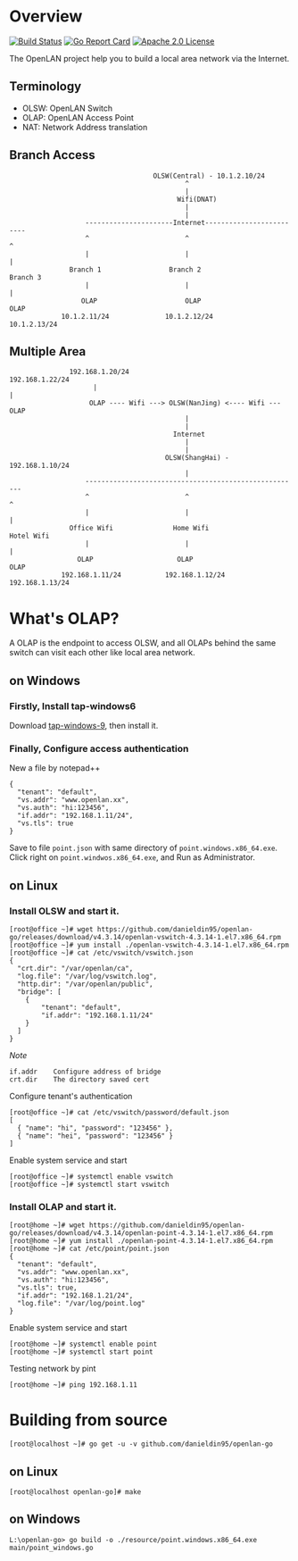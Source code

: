 # Overview 
[![Build Status](https://travis-ci.org/danieldin95/openlan-go.svg?branch=master)](https://travis-ci.org/danieldin95/openlan-go)
[![Go Report Card](https://goreportcard.com/badge/github.com/danieldin95/openlan-go)](https://goreportcard.com/report/danieldin95/openlan-go)
[![Apache 2.0 License](https://img.shields.io/badge/License-Apache%202.0-blue.svg)](LICENSE)

The OpenLAN project help you to build a local area network via the Internet.  

## Terminology

* OLSW: OpenLAN Switch
* OLAP: OpenLAN Access Point
* NAT: Network Address translation

## Branch Access

                                        OLSW(Central) - 10.1.2.10/24
                                                ^
                                                |   
                                              Wifi(DNAT)
                                                |
                                                |
                       ----------------------Internet-------------------------
                       ^                        ^                           ^
                       |                        |                           |
                   Branch 1                 Branch 2                     Branch 3    
                       |                        |                           |
                      OLAP                      OLAP                         OLAP
                 10.1.2.11/24              10.1.2.12/24                  10.1.2.13/24

## Multiple Area
                
                   192.168.1.20/24                                 192.168.1.22/24
                         |                                                 |
                        OLAP ---- Wifi ---> OLSW(NanJing) <---- Wifi --- OLAP
                                                |
                                                |
                                             Internet 
                                                |
                                                |
                                           OLSW(ShangHai) - 192.168.1.10/24
                                                |
                       ------------------------------------------------------
                       ^                        ^                           ^
                       |                        |                           |
                   Office Wifi               Home Wifi                 Hotel Wifi     
                       |                        |                           |
                     OLAP                     OLAP                         OLAP
                 192.168.1.11/24           192.168.1.12/24              192.168.1.13/24
                  

# What's OLAP? 
A OLAP is the endpoint to access OLSW, and all OLAPs behind the same switch can visit each other like local area network. 

## on Windows
### Firstly, Install tap-windows6

Download [tap-windows-9](https://github.com/danieldin95/openlan-go/releases/download/tap-windows-9/tap-windows-9.21.2.exe), then install it. 

### Finally, Configure access authentication

   New a file by notepad++

    {
      "tenant": "default",
      "vs.addr": "www.openlan.xx",
      "vs.auth": "hi:123456",
      "if.addr": "192.168.1.11/24",
      "vs.tls": true
    }
   
   Save to file `point.json` with same directory of  `point.windows.x86_64.exe`. Click right on `point.windwos.x86_64.exe`, and Run as Administrator.

## on Linux
### Install OLSW and start it.

    [root@office ~]# wget https://github.com/danieldin95/openlan-go/releases/download/v4.3.14/openlan-vswitch-4.3.14-1.el7.x86_64.rpm
    [root@office ~]# yum install ./openlan-vswitch-4.3.14-1.el7.x86_64.rpm
    [root@office ~]# cat /etc/vswitch/vswitch.json
    {
      "crt.dir": "/var/openlan/ca",
      "log.file": "/var/log/vswitch.log",
      "http.dir": "/var/openlan/public",
      "bridge": [
        {
            "tenant": "default",
            "if.addr": "192.168.1.11/24"
        }
      ]
    }
    
  *Note*
 
    if.addr    Configure address of bridge
    crt.dir    The directory saved cert

  Configure tenant's authentication
  
    [root@office ~]# cat /etc/vswitch/password/default.json
    [
      { "name": "hi", "password": "123456" },
      { "name": "hei", "password": "123456" }
    ]
    
  Enable system service and start
    
    [root@office ~]# systemctl enable vswitch
    [root@office ~]# systemctl start vswitch


### Install OLAP and start it.

    [root@home ~]# wget https://github.com/danieldin95/openlan-go/releases/download/v4.3.14/openlan-point-4.3.14-1.el7.x86_64.rpm
    [root@home ~]# yum install ./openlan-point-4.3.14-1.el7.x86_64.rpm
    [root@home ~]# cat /etc/point/point.json
    {
      "tenant": "default",
      "vs.addr": "www.openlan.xx",
      "vs.auth": "hi:123456",
      "vs.tls": true,
      "if.addr": "192.168.1.21/24",
      "log.file": "/var/log/point.log"
    }
    
  Enable system service and start
    
    [root@home ~]# systemctl enable point
    [root@home ~]# systemctl start point
    
  Testing network by pint
  
    [root@home ~]# ping 192.168.1.11

# Building from source

    [root@localhost ~]# go get -u -v github.com/danieldin95/openlan-go  

## on Linux

    [root@localhost openlan-go]# make

## on Windows
    
    L:\openlan-go> go build -o ./resource/point.windows.x86_64.exe main/point_windows.go
